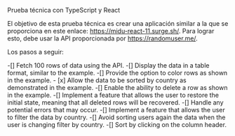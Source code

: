 Prueba técnica con TypeScript y React

El objetivo de esta prueba técnica es crear una aplicación similar a la que se proporciona en este enlace: https://midu-react-11.surge.sh/. Para lograr esto, debe usar la API proporcionada por https://randomuser.me/.

Los pasos a seguir:

-[] Fetch 100 rows of data using the API.
-[] Display the data in a table format, similar to the example.
-[] Provide the option to color rows as shown in the example. - [x] Allow the data to be sorted by country as demonstrated in the example.
-[] Enable the ability to delete a row as shown in the example.
-[] Implement a feature that allows the user to restore the initial state, meaning that all deleted rows will be recovered.
-[] Handle any potential errors that may occur.
-[] Implement a feature that allows the user to filter the data by country.
-[] Avoid sorting users again the data when the user is changing filter by country.
-[] Sort by clicking on the column header.
